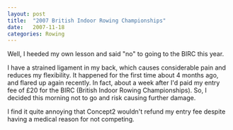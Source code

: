 ```yaml
---
layout: post
title:  "2007 British Indoor Rowing Championships"
date:   2007-11-18
categories: Rowing
---
```

Well, I heeded my own lesson and said "no" to going to the BIRC this year.

I have a strained ligament in my back, which causes considerable pain and reduces my flexibility. It happened for the first time about 4 months  ago, and flared up again recently. In fact, about a week after I'd paid my entry fee of £20 for the BIRC (British Indoor Rowing Championships). So, I decided this morning not to go and risk causing further damage.

I find it quite annoying that Concept2 wouldn't refund my entry fee despite having a medical reason for not competing.